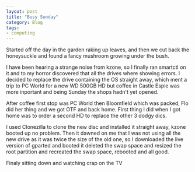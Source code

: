 ```yaml
---
layout: post
title: "Busy Sunday"
category: Blog
tags:
- computing
---
```


<!--start excerpt--> 
Started off the day in the garden raking up leaves, and then we cut back the honeysuckle and found a fancy mushroom growing under the bush.

I have been hearing a strange noise from kzone, so I finally ran smartctl on it and to my horror discovered that all the drives where showing errors. I decided to replace the drive containing the OS straight away, which ment a trip to PC World for a new WD 500GB HD but coffee in Castle Espie was more inportant and being Sunday the shops hadn't yet opened.

<!--more tag-->

After coffee first stop was PC World then Bloomfield which was packed, Flo did her thing and we got OTF and back home. First thing I did when I got home was to order a second HD to replace the other 3 dodgy dics.

I used Clonezilla to clone the new disc and installed it straight away, kzone booted up no problem. Then it dawned on me that I was not using all the new drive as it was twice the size of the old one, so I downloaded the live version of gparted and booted it deleted the swap space and resized the root partition and recreated the swap space, rebooted and all good.

Finaly sitting down and watching crap on the TV
